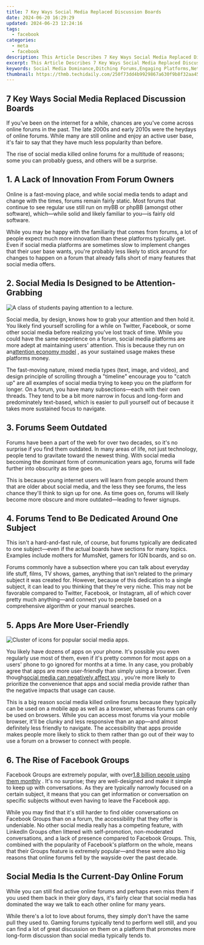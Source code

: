 ```yaml
---
title: 7 Key Ways Social Media Replaced Discussion Boards
date: 2024-06-20 16:29:29
updated: 2024-06-23 12:24:16
tags:
  - facebook
categories:
  - meta
  - facebook
description: This Article Describes 7 Key Ways Social Media Replaced Discussion Boards
excerpt: This Article Describes 7 Key Ways Social Media Replaced Discussion Boards
keywords: Social Media Dominance,Ditching Forums,Engaging Platforms,Network Shifts,Communication Evolution,Online Conversations,Discussion Board Decline
thumbnail: https://thmb.techidaily.com/250f73dd4b9929867a630f9b8f32aa45e2b59d5cab96411e7883925b75cba9fc.jpg
---
```


## 7 Key Ways Social Media Replaced Discussion Boards

 If you've been on the internet for a while, chances are you've come across online forums in the past. The late 2000s and early 2010s were the heydays of online forums. While many are still online and enjoy an active user base, it's fair to say that they have much less popularity than before.

 The rise of social media killed online forums for a multitude of reasons; some you can probably guess, and others will be a surprise.

## 1\. A Lack of Innovation From Forum Owners

 Online is a fast-moving place, and while social media tends to adapt and change with the times, forums remain fairly static. Most forums that continue to see regular use still run on myBB or phpBB (amongst other software), which—while solid and likely familiar to you—is fairly old software.

 While you may be happy with the familiarity that comes from forums, a lot of people expect much more innovation than these platforms typically get. Even if social media platforms are sometimes slow to implement changes that their user base wants, you're probably less likely to stick around for changes to happen on a forum that already falls short of many features that social media offers.

## 2\. Social Media Is Designed to be Attention-Grabbing

![A class of students paying attention to a lecture.](https://static1.makeuseofimages.com/wordpress/wp-content/uploads/2022/04/students-attention.jpg)

 Social media, by design, knows how to grab your attention and then hold it. You likely find yourself scrolling for a while on Twitter, Facebook, or some other social media before realizing you've lost track of time. While you could have the same experience on a forum, social media platforms are more adept at maintaining users' attention. This is because they run on an[attention economy model](https://www.makeuseof.com/tag/what-is-attention-economy/) , as your sustained usage makes these platforms money.

 The fast-moving nature, mixed media types (text, image, and video), and design principle of scrolling through a "timeline" encourage you to "catch up" are all examples of social media trying to keep you on the platform for longer. On a forum, you have many subsections—each with their own threads. They tend to be a bit more narrow in focus and long-form and predominately text-based, which is easier to pull yourself out of because it takes more sustained focus to navigate.

## 3\. Forums Seem Outdated

 Forums have been a part of the web for over two decades, so it's no surprise if you find them outdated. In many areas of life, not just technology, people tend to gravitate toward the newest thing. With social media becoming the dominant form of communication years ago, forums will fade further into obscurity as time goes on.

 This is because young internet users will learn from people around them that are older about social media, and the less they see forums, the less chance they'll think to sign up for one. As time goes on, forums will likely become more obscure and more outdated—leading to fewer signups.

## 4\. Forums Tend to Be Dedicated Around One Subject

 This isn't a hard-and-fast rule, of course, but forums typically are dedicated to one subject—even if the actual boards have sections for many topics. Examples include mothers for MumsNet, gamers for IGN boards, and so on.

 Forums commonly have a subsection where you can talk about everyday life stuff, films, TV shows, games, anything that isn't related to the primary subject it was created for. However, because of this dedication to a single subject, it can lead to you thinking that they're very niche. This may not be favorable compared to Twitter, Facebook, or Instagram, all of which cover pretty much anything—and connect you to people based on a comprehensive algorithm or your manual searches.

## 5\. Apps Are More User-Friendly

![Cluster of icons for popular social media apps.](https://static1.makeuseofimages.com/wordpress/wp-content/uploads/2022/04/social-apps-icons.jpg)

 You likely have dozens of apps on your phone. It's possible you even regularly use most of them, even if it's pretty common for most apps on a users' phone to go ignored for months at a time. In any case, you probably agree that apps are more user-friendly than simply using a browser. Even though[social media can negatively affect you](https://www.makeuseof.com/tag/negative-effects-social-media/) , you're more likely to prioritize the convenience that apps and social media provide rather than the negative impacts that usage can cause.

 This is a big reason social media killed online forums because they typically can be used on a mobile app as well as a browser, whereas forums can only be used on browsers. While you can access most forums via your mobile browser, it'll be clunky and less responsive than an app—and almost definitely less friendly to navigate. The accessibility that apps provide makes people more likely to stick to them rather than go out of their way to use a forum on a browser to connect with people.

## 6\. The Rise of Facebook Groups

 Facebook Groups are extremely popular, with over[1.8 billion people using them monthly](https://www.searchenginejournal.com/1-8-billion-people-use-facebook-groups-every-month/397109/) . It's no surprise; they are well-designed and make it simple to keep up with conversations. As they are typically narrowly focused on a certain subject, it means that you can get information or conversation on specific subjects without even having to leave the Facebook app.

 While you may find that it's still harder to find older conversations on Facebook Groups than on a forum, the accessibility that they offer is undeniable. No other social media really has a competing feature, with LinkedIn Groups often littered with self-promotion, non-moderated conversations, and a lack of presence compared to Facebook Groups. This, combined with the popularity of Facebook's platform on the whole, means that their Groups feature is extremely popular—and these were also big reasons that online forums fell by the wayside over the past decade.

## Social Media Is the Current-Day Online Forum

 While you can still find active online forums and perhaps even miss them if you used them back in their glory days, it's fairly clear that social media has dominated the way we talk to each other online for many years.

 While there's a lot to love about forums, they simply don't have the same pull they used to. Gaming forums typically tend to perform well still, and you can find a lot of great discussion on them on a platform that promotes more long-form discussion than social media typically tends to.


<ins class="adsbygoogle"
     style="display:block"
     data-ad-format="autorelaxed"
     data-ad-client="ca-pub-7571918770474297"
     data-ad-slot="1223367746"></ins>



<ins class="adsbygoogle"
     style="display:block"
     data-ad-client="ca-pub-7571918770474297"
     data-ad-slot="8358498916"
     data-ad-format="auto"
     data-full-width-responsive="true"></ins>
